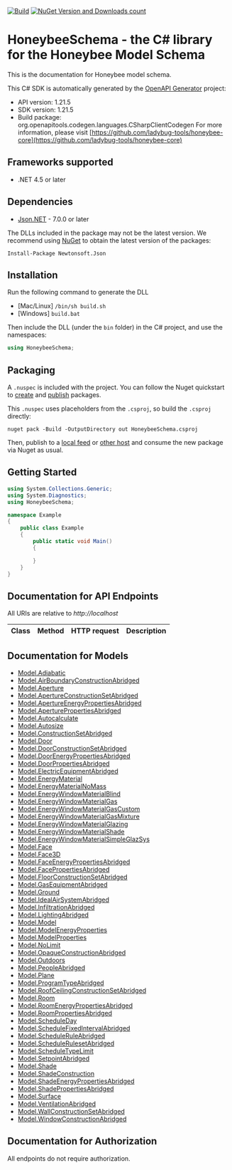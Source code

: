 [![Build](https://github.com/ladybug-tools/honeybee-schema-dotnet/workflows/CD/badge.svg)](https://github.com/ladybug-tools/honeybee-schema-dotnet/actions) [![NuGet Version and Downloads count](https://buildstats.info/nuget/HoneybeeSchema?dWidth=50)](https://www.nuget.org/packages/HoneybeeSchema)
# HoneybeeSchema - the C# library for the Honeybee Model Schema

This is the documentation for Honeybee model schema.

This C# SDK is automatically generated by the [OpenAPI Generator](https://openapi-generator.tech) project:

- API version: 1.21.5
- SDK version: 1.21.5
- Build package: org.openapitools.codegen.languages.CSharpClientCodegen
    For more information, please visit [https://github.com/ladybug-tools/honeybee-core](https://github.com/ladybug-tools/honeybee-core)

## Frameworks supported


- .NET 4.5 or later

## Dependencies


- [Json.NET](https://www.nuget.org/packages/Newtonsoft.Json/) - 7.0.0 or later

The DLLs included in the package may not be the latest version. We recommend using [NuGet](https://docs.nuget.org/consume/installing-nuget) to obtain the latest version of the packages:

```
Install-Package Newtonsoft.Json
```


## Installation

Run the following command to generate the DLL

- [Mac/Linux] `/bin/sh build.sh`
- [Windows] `build.bat`

Then include the DLL (under the `bin` folder) in the C# project, and use the namespaces:

```csharp
using HoneybeeSchema;

```


## Packaging

A `.nuspec` is included with the project. You can follow the Nuget quickstart to [create](https://docs.microsoft.com/en-us/nuget/quickstart/create-and-publish-a-package#create-the-package) and [publish](https://docs.microsoft.com/en-us/nuget/quickstart/create-and-publish-a-package#publish-the-package) packages.

This `.nuspec` uses placeholders from the `.csproj`, so build the `.csproj` directly:

```
nuget pack -Build -OutputDirectory out HoneybeeSchema.csproj
```

Then, publish to a [local feed](https://docs.microsoft.com/en-us/nuget/hosting-packages/local-feeds) or [other host](https://docs.microsoft.com/en-us/nuget/hosting-packages/overview) and consume the new package via Nuget as usual.


## Getting Started

```csharp
using System.Collections.Generic;
using System.Diagnostics;
using HoneybeeSchema;

namespace Example
{
    public class Example
    {
        public static void Main()
        {

        }
    }
}
```

## Documentation for API Endpoints

All URIs are relative to *http://localhost*

Class | Method | HTTP request | Description
------------ | ------------- | ------------- | -------------


## Documentation for Models

 - [Model.Adiabatic](docs/Adiabatic.md)
 - [Model.AirBoundaryConstructionAbridged](docs/AirBoundaryConstructionAbridged.md)
 - [Model.Aperture](docs/Aperture.md)
 - [Model.ApertureConstructionSetAbridged](docs/ApertureConstructionSetAbridged.md)
 - [Model.ApertureEnergyPropertiesAbridged](docs/ApertureEnergyPropertiesAbridged.md)
 - [Model.AperturePropertiesAbridged](docs/AperturePropertiesAbridged.md)
 - [Model.Autocalculate](docs/Autocalculate.md)
 - [Model.Autosize](docs/Autosize.md)
 - [Model.ConstructionSetAbridged](docs/ConstructionSetAbridged.md)
 - [Model.Door](docs/Door.md)
 - [Model.DoorConstructionSetAbridged](docs/DoorConstructionSetAbridged.md)
 - [Model.DoorEnergyPropertiesAbridged](docs/DoorEnergyPropertiesAbridged.md)
 - [Model.DoorPropertiesAbridged](docs/DoorPropertiesAbridged.md)
 - [Model.ElectricEquipmentAbridged](docs/ElectricEquipmentAbridged.md)
 - [Model.EnergyMaterial](docs/EnergyMaterial.md)
 - [Model.EnergyMaterialNoMass](docs/EnergyMaterialNoMass.md)
 - [Model.EnergyWindowMaterialBlind](docs/EnergyWindowMaterialBlind.md)
 - [Model.EnergyWindowMaterialGas](docs/EnergyWindowMaterialGas.md)
 - [Model.EnergyWindowMaterialGasCustom](docs/EnergyWindowMaterialGasCustom.md)
 - [Model.EnergyWindowMaterialGasMixture](docs/EnergyWindowMaterialGasMixture.md)
 - [Model.EnergyWindowMaterialGlazing](docs/EnergyWindowMaterialGlazing.md)
 - [Model.EnergyWindowMaterialShade](docs/EnergyWindowMaterialShade.md)
 - [Model.EnergyWindowMaterialSimpleGlazSys](docs/EnergyWindowMaterialSimpleGlazSys.md)
 - [Model.Face](docs/Face.md)
 - [Model.Face3D](docs/Face3D.md)
 - [Model.FaceEnergyPropertiesAbridged](docs/FaceEnergyPropertiesAbridged.md)
 - [Model.FacePropertiesAbridged](docs/FacePropertiesAbridged.md)
 - [Model.FloorConstructionSetAbridged](docs/FloorConstructionSetAbridged.md)
 - [Model.GasEquipmentAbridged](docs/GasEquipmentAbridged.md)
 - [Model.Ground](docs/Ground.md)
 - [Model.IdealAirSystemAbridged](docs/IdealAirSystemAbridged.md)
 - [Model.InfiltrationAbridged](docs/InfiltrationAbridged.md)
 - [Model.LightingAbridged](docs/LightingAbridged.md)
 - [Model.Model](docs/Model.md)
 - [Model.ModelEnergyProperties](docs/ModelEnergyProperties.md)
 - [Model.ModelProperties](docs/ModelProperties.md)
 - [Model.NoLimit](docs/NoLimit.md)
 - [Model.OpaqueConstructionAbridged](docs/OpaqueConstructionAbridged.md)
 - [Model.Outdoors](docs/Outdoors.md)
 - [Model.PeopleAbridged](docs/PeopleAbridged.md)
 - [Model.Plane](docs/Plane.md)
 - [Model.ProgramTypeAbridged](docs/ProgramTypeAbridged.md)
 - [Model.RoofCeilingConstructionSetAbridged](docs/RoofCeilingConstructionSetAbridged.md)
 - [Model.Room](docs/Room.md)
 - [Model.RoomEnergyPropertiesAbridged](docs/RoomEnergyPropertiesAbridged.md)
 - [Model.RoomPropertiesAbridged](docs/RoomPropertiesAbridged.md)
 - [Model.ScheduleDay](docs/ScheduleDay.md)
 - [Model.ScheduleFixedIntervalAbridged](docs/ScheduleFixedIntervalAbridged.md)
 - [Model.ScheduleRuleAbridged](docs/ScheduleRuleAbridged.md)
 - [Model.ScheduleRulesetAbridged](docs/ScheduleRulesetAbridged.md)
 - [Model.ScheduleTypeLimit](docs/ScheduleTypeLimit.md)
 - [Model.SetpointAbridged](docs/SetpointAbridged.md)
 - [Model.Shade](docs/Shade.md)
 - [Model.ShadeConstruction](docs/ShadeConstruction.md)
 - [Model.ShadeEnergyPropertiesAbridged](docs/ShadeEnergyPropertiesAbridged.md)
 - [Model.ShadePropertiesAbridged](docs/ShadePropertiesAbridged.md)
 - [Model.Surface](docs/Surface.md)
 - [Model.VentilationAbridged](docs/VentilationAbridged.md)
 - [Model.WallConstructionSetAbridged](docs/WallConstructionSetAbridged.md)
 - [Model.WindowConstructionAbridged](docs/WindowConstructionAbridged.md)


## Documentation for Authorization

All endpoints do not require authorization.
